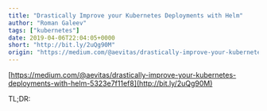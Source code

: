 ```yaml
---
title: "Drastically Improve your Kubernetes Deployments with Helm"
author: "Roman Galeev"
tags: ["kubernetes"]
date: 2019-04-06T22:04:05+0000
short: "http://bit.ly/2uQg90M"
origin: "https://medium.com/@aevitas/drastically-improve-your-kubernetes-deployments-with-helm-5323e7f11ef8"
---
```


[https://medium.com/@aevitas/drastically-improve-your-kubernetes-deployments-with-helm-5323e7f11ef8](http://bit.ly/2uQg90M)

TL;DR:

